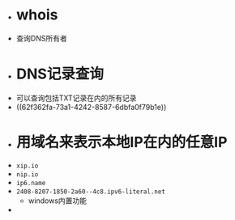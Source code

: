 - # whois
- 查询DNS所有者
- # DNS记录查询
- 可以查询包括TXT记录在内的所有记录
- ((62f362fa-73a1-4242-8587-6dbfa0f79b1e))
- # 用域名来表示本地IP在内的任意IP
- `xip.io`
- `nip.io`
- `ip6.name`
- `2408-8207-1850-2a60--4c8.ipv6-literal.net`
	- windows内置功能
-